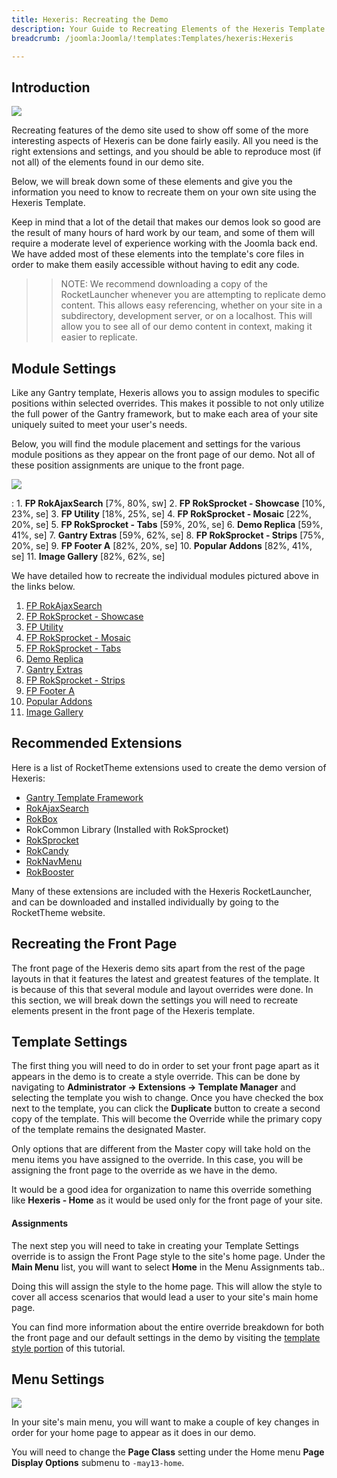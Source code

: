 ```yaml
---
title: Hexeris: Recreating the Demo
description: Your Guide to Recreating Elements of the Hexeris Template for Joomla
breadcrumb: /joomla:Joomla/!templates:Templates/hexeris:Hexeris

---
```


Introduction
-----

![][hexeris2]

Recreating features of the demo site used to show off some of the more interesting aspects of Hexeris can be done fairly easily. All you need is the right extensions and settings, and you should be able to reproduce most (if not all) of the elements found in our demo site. 

Below, we will break down some of these elements and give you the information you need to know to recreate them on your own site using the Hexeris Template.

Keep in mind that a lot of the detail that makes our demos look so good are the result of many hours of hard work by our team, and some of them will require a moderate level of experience working with the Joomla back end. We have added most of these elements into the template's core files in order to make them easily accessible without having to edit any code.

>> NOTE: We recommend downloading a copy of the RocketLauncher whenever you are attempting to replicate demo content. This allows easy referencing, whether on your site in a subdirectory, development server, or on a localhost. This will allow you to see all of our demo content in context, making it easier to replicate.

Module Settings
-----

Like any Gantry template, Hexeris allows you to assign modules to specific positions within selected overrides. This makes it possible to not only utilize the full power of the Gantry framework, but to make each area of your site uniquely suited to meet your user's needs.

Below, you will find the module placement and settings for the various module positions as they appear on the front page of our demo. Not all of these position assignments are unique to the front page.

![][hexeris]

:   1. **FP RokAjaxSearch**  [7%, 80%, sw]
    2. **FP RokSprocket - Showcase**  [10%, 23%, se]
    3. **FP Utility**  [18%, 25%, se]
    4. **FP RokSprocket - Mosaic**  [22%, 20%, se]
    5. **FP RokSprocket - Tabs**  [59%, 20%, se]
    6. **Demo Replica**  [59%, 41%, se]
    7. **Gantry Extras**  [59%, 62%, se]
    8. **FP RokSprocket - Strips**  [75%, 20%, se]
    9. **FP Footer A**  [82%, 20%, se]
    10. **Popular Addons**  [82%, 41%, se]
    11. **Image Gallery**  [82%, 62%, se]

We have detailed how to recreate the individual modules pictured above in the links below.

1. [FP RokAjaxSearch][module1]
2. [FP RokSprocket - Showcase][module2]
3. [FP Utility][module3]
4. [FP RokSprocket - Mosaic][module4]
5. [FP RokSprocket - Tabs][module5]
6. [Demo Replica][module6]
7. [Gantry Extras][module7]
8. [FP RokSprocket - Strips][module8]
9. [FP Footer A][module9]
10. [Popular Addons][module10]
11. [Image Gallery][module11]

Recommended Extensions
-----
Here is a list of RocketTheme extensions used to create the demo version of Hexeris:

* [Gantry Template Framework][gantry]
* [RokAjaxSearch][rokajaxsearch]
* [RokBox][rokbox]
* RokCommon Library (Installed with RokSprocket)
* [RokSprocket][roksprocket]
* [RokCandy][rokcandy]
* [RokNavMenu][roknavmenu]
* [RokBooster][rokbooster]

Many of these extensions are included with the Hexeris RocketLauncher, and can be downloaded and installed individually by going to the RocketTheme website.

Recreating the Front Page
-----

The front page of the Hexeris demo sits apart from the rest of the page layouts in that it features the latest and greatest features of the template. It is because of this that several module and layout overrides were done. In this section, we will break down the settings you will need to recreate elements present in the front page of the Hexeris template.

Template Settings
-----

The first thing you will need to do in order to set your front page apart as it appears in the demo is to create a style override. This can be done by navigating to **Administrator -> Extensions -> Template Manager** and selecting the template you wish to change.  Once you have checked the box next to the template, you can click the **Duplicate** button to create a second copy of the template. This will become the Override while the primary copy of the template remains the designated Master.

Only options that are different from the Master copy will take hold on the menu items you have assigned to the override. In this case, you will be assigning the front page to the override as we have in the demo.

It would be a good idea for organization to name this override something like **Hexeris - Home** as it would be used only for the front page of your site.

#### Assignments

The next step you will need to take in creating your Template Settings override is to assign the Front Page style to the site's home page. Under the **Main Menu** list, you will want to select **Home** in the Menu Assignments tab..

Doing this will assign the style to the home page. This will allow the style to cover all access scenarios that would lead a user to your site's main home page.

You can find more information about the entire override breakdown for both the front page and our default settings in the demo by visiting the [template style portion][demooverride] of this tutorial.

Menu Settings
-----

![][mainmenu]

In your site's main menu, you will want to make a couple of key changes in order for your home page to appear as it does in our demo.

You will need to change the **Page Class** setting under the Home menu **Page Display Options** submenu to `-may13-home`.

[gantry]: http://gantry-framework.org/download
[rokajaxsearch]: http://www.rockettheme.com/joomla/extensions/rokajaxsearch
[rokbox]: http://www.rockettheme.com/joomla/extensions/rokbox
[roksprocket]: http://www.rockettheme.com/joomla/extensions/roksprocket
[hexeris]: assets/hexeris.jpeg
[hexeris2]: assets/hexeris2.jpeg
[demooverride]: demo_override.md
[roknavmenu]: http://www.rockettheme.com/joomla/extensions/roknavmenu
[rokbooster]: http://www.rockettheme.com/joomla/extensions/rokbooster
[rokcandy]: http://www.rockettheme.com/joomla/extensions/rokcandy
[module1]: demo_module_1.md
[module2]: demo_module_2.md
[module3]: demo_module_3.md
[module4]: demo_module_4.md
[module5]: demo_module_5.md
[module6]: demo_module_6.md
[module7]: demo_module_7.md
[module8]: demo_module_8.md
[module9]: demo_module_9.md
[module10]: demo_module_10.md
[module11]: demo_module_11.md
[mainmenu]: assets/menu_1.jpg
[icons]: http://fortawesome.github.io/Font-Awesome/icons/
[article]: assets/article.jpg